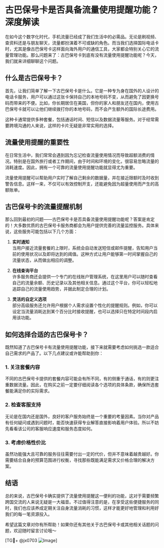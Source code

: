 # 古巴保号卡是否具备流量使用提醒功能？深度解读

在如今这个数字化时代，手机流量已经成了我们生活中的必需品。无论是刷视频、查资料还是与朋友聊天，流量都扮演着不可或缺的角色。而当我们选择国际电话卡时，尤其是像古巴保号卡这样面向海外用户的通信工具，大家都会特别关心它的流量管理功能。那么问题来了：古巴保号卡到底有没有流量使用提醒功能呢？今天，我们就来详细聊聊这个问题。

## 什么是古巴保号卡？

首先，让我们简单了解一下古巴保号卡是什么。它是一种专为身在国外的人设计的电话卡服务，用户可以通过这张卡保持自己的本地号码不变，从而避免了因更换号码而带来的不便。比如，你长期居住在美国，但你的家人和朋友还在国内，使用古巴保号卡就可以让他们继续拨打你的本地号码，而不会产生额外的国际长途费用。

这种卡通常提供多种套餐，包括通话时间、短信以及数据流量等服务。对于经常需要跨境沟通的人来说，这样的卡片无疑是非常实用的选择。

## 流量使用提醒的重要性

在日常生活中，我们常常会遇到因为忘记检查流量使用情况而导致超额消费的情况。特别是在国外旅行或者工作期间，由于时间和环境的变化，很容易忽略流量的消耗速度。因此，拥有一个可靠的流量使用提醒功能就显得尤为重要。

流量使用提醒可以帮助用户实时了解自己剩余的数据量，并在接近限额时及时收到警告信息。这样一来，不仅可以有效控制开支，还能避免因为超量使用而产生的高额账单。

## 古巴保号卡的流量提醒机制

那么回到最初的问题——古巴保号卡是否具备流量使用提醒功能呢？答案是肯定的！大多数优质的古巴保号卡服务商都会为用户提供完善的流量监控服务。具体来说，这些服务可能包括以下几个方面：

1. **实时通知**  
   当用户接近流量套餐的上限时，系统会自动发送短信或邮件提醒，告知用户当前的使用状况以及即将达到的阈值。这种方式让用户能够第一时间掌握自己的流量状态，从而做出相应的调整。

2. **在线查询平台**  
   许多服务商还会提供一个专门的在线账户管理系统，在这里用户可以随时查看自己的流量余额、历史记录以及其他相关信息。通过这个平台，你可以轻松地追踪自己的流量使用趋势，并据此制定合理的计划。

3. **灵活的自定义选项**  
   部分高级服务还允许用户根据个人需求设置个性化的提醒规则。例如，你可以设定当流量消耗达到某个百分比时接收提醒，也可以选择只在特定时间段内启用该功能。

## 如何选择合适的古巴保号卡？

既然知道了古巴保号卡有流量使用提醒功能，接下来就需要考虑如何挑选一款适合自己需求的产品了。以下几点建议或许能帮助到你：

### 1. 关注套餐内容
不同的古巴保号卡提供的套餐内容可能会有所不同，有的侧重于通话，有的则更注重数据流量。因此，在购买之前一定要仔细阅读各个选项的具体条款，确保所选套餐能满足你的实际需求。

### 2. 检查客服支持
无论是在国内还是国外，良好的客户服务始终是一个重要的考量因素。当你对产品有任何疑问或遇到问题时，能否快速获得专业解答直接影响着用户体验。所以不妨先看看该公司的客服响应速度和服务态度如何。

### 3. 考虑价格性价比
虽然功能强大且可靠的服务往往需要付出一定的代价，但并不意味着越贵越好。你需要结合自身的预算范围进行权衡，寻找那些既能满足需求又价格合理的解决方案。

## 结语

总的来说，古巴保号卡确实提供了流量使用提醒这一便利的功能，这对于需要频繁跨国交流的人来说无疑是一大福音。不过值得注意的是，在享受这些便捷服务的同时，我们也应该养成定期关注自身流量消耗的习惯，这样才能更好地管理和利用好我们的每一笔资源投入。

希望这篇文章对你有所帮助！如果你还有其他关于古巴保号卡或其他相关话题的问题，欢迎随时留言讨论哦～ 

[TG💪+ @jx0703 ![Image](https://github.com/user-attachments/assets/dbca1d08-cadb-493c-b0ec-ad6f7a83f270)]